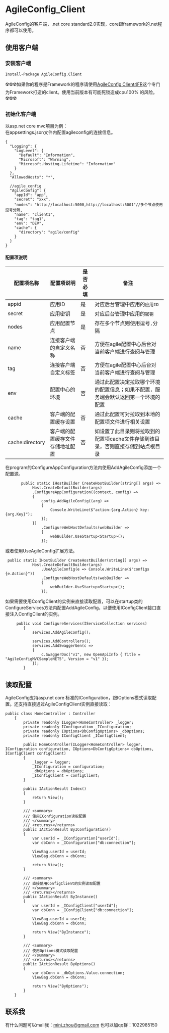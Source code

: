 # AgileConfig_Client
AgileConfig的客户端，.net core standard2.0实现，core跟framework的.net程序都可以使用。
## 使用客户端
### 安装客户端
```
Install-Package AgileConfig.Client
```

☢️☢️☢️如果你的程序是Framework的程序请使用[AgileConfig.Client4FR](https://github.com/kklldog/AgileConfig.Client4FR)这个专门为Framework打造的client。使用当前版本有可能死锁造成cpu100% 的风险。☢️☢️☢️

### 初始化客户端
以asp.net core mvc项目为例：   
在appsettings.json文件内配置agileconfig的连接信息。
```
{
  "Logging": {
    "LogLevel": {
      "Default": "Information",
      "Microsoft": "Warning",
      "Microsoft.Hosting.Lifetime": "Information"
    }
  },
  "AllowedHosts": "*",

  //agile_config
  "AgileConfig": {
    "appId": "app",
    "secret": "xxx",
    "nodes": "http://localhost:5000,http://localhost:5001"//多个节点使用逗号分隔,
    "name": "client1",
    "tag": "tag1",
    "env": "DEV",
    "cache": {
      "directory": "agile/config"
    }
  }
}

```
#### 配置项说明

|配置项名称|配置项说明|是否必填|备注|
|--|--|--|--|
|appid|应用ID|是|对应后台管理中应用的`应用ID`|
|secret|应用密钥|是|对应后台管理中应用的`密钥`|
|nodes|应用配置节点|是|存在多个节点则使用逗号`,`分隔|
|name|连接客户端的自定义名称|否|方便在agile配置中心后台对当前客户端进行查阅与管理|
|tag|连接客户端自定义标签|否|方便在agile配置中心后台对当前客户端进行查阅与管理|
|env|配置中心的环境|否|通过此配置决定拉取哪个环境的配置信息；如果不配置，服务端会默认返回第一个环境的配置|
|cache|客户端的配置缓存设置|否|通过此配置可对拉取到本地的配置项文件进行相关设置|
|cache:directory|客户端的配置缓存文件存储地址配置|否|如设置了此目录则将拉取到的配置项cache文件存储到该目录，否则直接存储到站点根目录|


在program的ConfigureAppConfiguration方法内使用AddAgileConfig添加一个配置源。
```
       public static IHostBuilder CreateHostBuilder(string[] args) =>
            Host.CreateDefaultBuilder(args)
            .ConfigureAppConfiguration((context, config) =>
            {
                config.AddAgileConfig((arg) =>
                {
                    Console.WriteLine($"action:{arg.Action} key:{arg.Key}");
                });
            })
                .ConfigureWebHostDefaults(webBuilder =>
                {
                    webBuilder.UseStartup<Startup>();
                });
```
或者使用UseAgileConfig扩展方法。
```
 public static IHostBuilder CreateHostBuilder(string[] args) =>
            Host.CreateDefaultBuilder(args)
                .UseAgileConfig(e => Console.WriteLine($"configs {e.Action}"))
                .ConfigureWebHostDefaults(webBuilder =>
                {
                    webBuilder.UseStartup<Startup>();
                });
```
如果需要使用ConfigClient的实例来直接读取配置，可以在startup类的ConfigureServices方法内配置AddAgileConfig，以便使用IConfigClient接口直接注入ConfigClient的实例。
```
     public void ConfigureServices(IServiceCollection services)
        {
            services.AddAgileConfig();

            services.AddControllers();
            services.AddSwaggerGen(c =>
            {
                c.SwaggerDoc("v1", new OpenApiInfo { Title = "AgileConfigMVCSampleNET5", Version = "v1" });
            });
        }
```

## 读取配置
AgileConfig支持asp.net core 标准的IConfiguration，跟IOptions模式读取配置。还支持直接通过AgileConfigClient实例直接读取：
```
public class HomeController : Controller
    {
        private readonly ILogger<HomeController> _logger;
        private readonly IConfiguration _IConfiguration;
        private readonly IOptions<DbConfigOptions> _dbOptions;
        private readonly IConfigClient _IConfigClient;

        public HomeController(ILogger<HomeController> logger, IConfiguration configuration, IOptions<DbConfigOptions> dbOptions, IConfigClient configClient)
        {
            _logger = logger;
            _IConfiguration = configuration;
            _dbOptions = dbOptions;
            _IConfigClient = configClient;
        }

        public IActionResult Index()
        {
            return View();
        }

        /// <summary>
        /// 使用IConfiguration读取配置
        /// </summary>
        /// <returns></returns>
        public IActionResult ByIConfiguration()
        {
            var userId = _IConfiguration["userId"];
            var dbConn = _IConfiguration["db:connection"];

            ViewBag.userId = userId;
            ViewBag.dbConn = dbConn;

            return View();
        }

        /// <summary>
        /// 直接使用ConfigClient的实例读取配置
        /// </summary>
        /// <returns></returns>
        public IActionResult ByInstance()
        {
            var userId = _IConfigClient["userId"];
            var dbConn = _IConfigClient["db:connection"];

            ViewBag.userId = userId;
            ViewBag.dbConn = dbConn;

            return View("ByInstance");
        }

        /// <summary>
        /// 使用Options模式读取配置
        /// </summary>
        /// <returns></returns>
        public IActionResult ByOptions()
        {
            var dbConn = _dbOptions.Value.connection;
            ViewBag.dbConn = dbConn;

            return View("ByOptions");
        }
    }
```
## 联系我
有什么问题可以mail我：minj.zhou@gmail.com
也可以加qq群：1022985150
